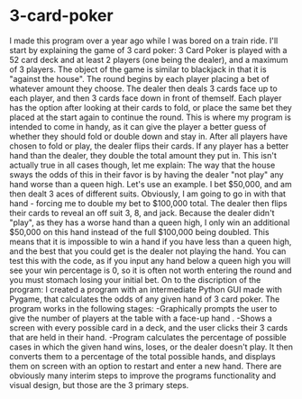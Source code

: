 # 3-card-poker
I made this program over a year ago while I was bored on a train ride. I'll start by explaining the game of 3 card poker:  3 Card Poker is played with a 52 card deck and at least 2 players (one being the dealer), and a maximum of 3 players. The object of the game is similar to blackjack in that it is "against the house". The round begins by each player placing a bet of whatever amount they choose. The dealer then deals 3 cards face up to each player, and then 3 cards face down in front of themself. Each player has the option after looking at their cards to fold, or place the same bet they placed at the start again to continue the round. This is where my program is intended to come in handy, as it can give the player a better guess of whether they should fold or double down and stay in. After all players have chosen to fold or play, the dealer flips their cards. If any player has a better hand than the dealer, they double the total amount they put in. This isn't actually true in all cases though, let me explain:  The way that the house sways the odds of this in their favor is by having the dealer "not play" any hand worse than a queen high. Let's use an example. I bet $50,000, and am then dealt 3 aces of different suits. Obviously, I am going to go in with that hand - forcing me to double my bet to $100,000 total. The dealer then flips their cards to reveal an off suit 3, 8, and jack. Because the dealer didn't "play", as they has a worse hand than a queen high, I only win an additional $50,000 on this hand instead of the full $100,000 being doubled. This means that it is impossible to win a hand if you have less than a queen high, and the best that you could get is the dealer not playing the hand. You can test this with the code, as if you input any hand below a queen high you will see your win percentage is 0, so it is often not worth entering the round and you must stomach losing your initial bet. On to the discription of the program:     I created a program with an intermediate Python GUI made with Pygame, that calculates the odds of any given hand of 3 card poker. The program works in the following stages:  -Graphically prompts the user to give the number of players at the table with a face-up hand .  -Shows a screen with every possible card in a deck, and the user clicks their 3 cards that are held in their hand.   -Program calculates the percentage of possible cases in which the given hand wins, loses, or the dealer doesn't play. It then converts them to a percentage of the total possible hands, and displays them on screen with an option to restart and enter a new hand.  There are obviously many interim steps to improve the programs functionality and visual design, but those are the 3 primary steps.
